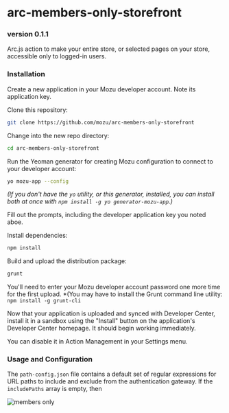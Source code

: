 # arc-members-only-storefront
### version 0.1.1

Arc.js action to make your entire store, or selected pages on your store, accessible only to logged-in users.

### Installation
Create a new application in your Mozu developer account. Note its application key.

Clone this repository:

```sh
git clone https://github.com/mozu/arc-members-only-storefront
```

Change into the new repo directory:

```sh
cd arc-members-only-storefront
```

Run the Yeoman generator for creating Mozu configuration to connect to your developer account:

```sh
yo mozu-app --config
```

*(If you don't have the `yo` utility, or this generator, installed, you can install both at once with `npm install -g yo generator-mozu-app`.)*

Fill out the prompts, including the developer application key you noted aboe.

Install dependencies:

```sh
npm install
```

Build and upload the distribution package:

```sh
grunt
```

You'll need to enter your Mozu developer account password one more time for the first upload. *(You may have to install the Grunt command line utility: `npm install -g grunt-cli`

Now that your application is uploaded and synced with Developer Center, install it in a sandbox using the "Install" button on the application's Developer Center homepage. It should begin working immediately.

You can disable it in Action Management in your Settings menu.

### Usage and Configuration

The `path-config.json` file contains a default set of regular expressions for URL paths to include and exclude from the authentication gateway. If the `includePaths` array is empty, then 

![members only](http://i.imgur.com/UTbfDwc.jpg)
